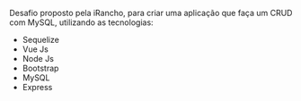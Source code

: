 Desafio proposto pela iRancho, para criar uma aplicação que faça um CRUD com MySQL, utilizando as tecnologias:
- Sequelize
- Vue Js
- Node Js
- Bootstrap
- MySQL
- Express
